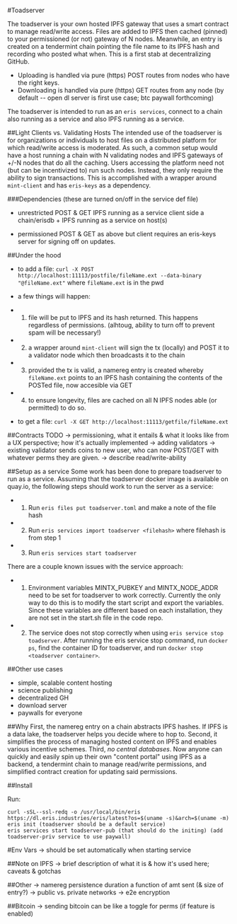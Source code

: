 #Toadserver

The toadserver is your own hosted IPFS gateway that uses a smart contract to manage read/write access. Files are added to IPFS then cached (pinned) to your permissioned (or not) gateway of N nodes. Meanwhile, an entry is created on a tendermint chain pointing the file name to its IPFS hash and recording who posted what when. This is a first stab at decentralizing GitHub.

* Uploading is handled via pure (https) POST routes from nodes who have the right keys.
* Downloading is handled via pure (https) GET routes from any node (by default -- open dl server is first use case; btc paywall forthcoming)

The toadserver is intended to run as an `eris services`, connect to a chain also running as a service and also IPFS running as a service.

##Light Clients vs. Validating Hosts
The intended use of the toadserver is for organizations or individuals to host files on a distributed platform for which read/write access is moderated. As such, a common setup would have a host running a chain with N validating nodes and IPFS gateways of +/-N nodes that do all the caching. Users accessing the platform need not (but can be incentivized to) run such nodes. Instead, they only require the ability to sign transactions. This is accomplished with a wrapper around `mint-client` and has `eris-keys` as a dependency. 

###Dependencies
(these are turned on/off in the service def file)
- unrestricted POST & GET
IPFS running as a service client side
a chain/erisdb + IPFS running as a service on host(s)

- permissioned POST & GET
as above but client requires an eris-keys server for signing off on updates.

<!-- censorship resistant, guaranteed uptime of file -->
<!-- worried a host might go down? run `toadserver clone` cmd to grab all available files from it.-->
<!-- eventually just mount the filesystem -->

##Under the hood
- to add a file: `curl -X POST http://localhost:11113/postfile/fileName.ext --data-binary "@fileName.ext"` where `fileName.ext` is in the pwd
- a few things will happen: 
- 1) file will be put to IPFS and its hash returned. This happens regardless of permissions. (alhtoug, ability to turn off to prevent spam will be necessary!)
- 2) a wrapper around `mint-client` will sign the tx (locally) and POST it to a validator node which then broadcasts it to the chain
- 3) provided the tx is valid, a namereg entry is created whereby `fileName.ext` points to an IPFS hash containing the contents of the POSTed file, now accesible via GET
- 4) to ensure longevity, files are cached on all N IPFS nodes able (or permitted) to do so.

- to get a file: `curl -X GET http://localhost:11113/getfile/fileName.ext`  <!-- add options eg. `-o` -->

##Contracts
TODO
-> permissioning, what it entails & what it looks like from a UX perspective; how it's actually implemented
-> adding validators -> existing validator sends coins to new user, who can now POST/GET with whatever perms they are given.
-> describe read/write-ability

##Setup as a service
Some work has been done to prepare toadserver to run as a service. Assuming that the toadserver docker image is available on quay.io, the following steps should work to run the server as a service:
- 1) Run `eris files put toadserver.toml` and make a note of the file hash
- 2) Run `eris services import toadserver <filehash>` where filehash is from step 1
- 3) Run `eris services start toadserver`
 
 There are a couple known issues with the service approach:
 - 1) Environment variables MINTX_PUBKEY and MINTX_NODE_ADDR need to be set for toadserver to work correctly. Currently the only way to do this is to modify the start script and export the variables. Since these variables are different based on each installation, they are not set in the start.sh file in the code repo.
 - 2) The service does not stop correctly when using `eris service stop toadserver`. After running the eris service stop command, run `docker ps`, find the container ID for toadserver, and run `docker stop <toadserver container>`.

##Other use cases
- simple, scalable content hosting
- science publishing
- decentralized GH
- download server
- paywalls for everyone

##Why
First, the namereg entry on a chain abstracts IPFS hashes. If IPFS is a data lake, the toadserver helps you decide where to hop to. Second, it simplifies the process of managing hosted content on IPFS and enables various incentive schemes. Third, *no central databases*. Now anyone can quickly and easily spin up their own "content portal" using IPFS as a backend, a tendermint chain to manage read/write permissions, and simplified contract creation for updating said permissions. 

##Install
<!-- how to keep toadserver "pure" such that it doesn't need docker, or to be run as a service?? -->
<FROM docker enabled machine> Run:

```
curl -sSL--ssl-redq -o /usr/local/bin/eris https://dl.eris.industries/eris/latest?os=$(uname -s)&arch=$(uname -m)
eris init (toadserver should be a default service)
eris services start toadserver-pub (that should do the initing) (add toadserver-priv service to use paywall)
```
<!-- should that last command start a chain?? -->

#Env Vars
-> should be set automatically when starting service

##Note on IPFS
-> brief description of what it is & how it's used here; caveats & gotchas

##Other 
-> namereg persistence duration a function of amt sent (& size of entry?)
-> public vs. private networks
-> e2e encryption

##Bitcoin
-> sending bitcoin can be like a toggle for perms (if feature is enabled)
